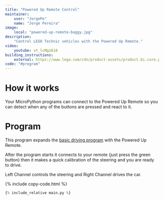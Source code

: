 ```yaml
---
title: "Powered Up Remote Control"
maintainer:
    user: "JorgePe"
    name: "Jorge Pereira"
image:
    local: "powered-up-remote-buggy.jpg"
description:
    "Control LEGO Technic vehicles with the Powered Up Remote."
video:
    youtube: st_lcMgz618
building_instructions:
    external: https://www.lego.com/cdn/product-assets/product.bi.core.pdf/6351188.pdf
code: "#program"
---
```


# How it works

Your MicroPython programs can connect to the Powered Up Remote so you can detect when
any of the buttons are pressed and react to it.

# Program

This program expands the [basic driving program](../driving) with the Powered
Up Remote.

After the program starts it connects to your remote (just press the green button)
then it makes a quick calibration of the steering and you are ready to drive.

Left Channel controls the steering and Right Channel drives the car.

{% include copy-code.html %}
```python
{% include_relative main.py %}
```
